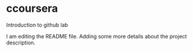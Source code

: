 # ccoursera
Introduction to github lab

I am editing the README file. Adding some more details about the project description.
